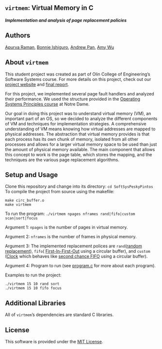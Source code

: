 ## `virtmem`: Virtual Memory in C
##### Implementation and analysis of page replacement policies
## Authors

[Apurva Raman](https://github.com/apurvaraman/), [Bonnie Ishiguro](https://github.com/bishiguro/), [Andrew Pan](https://github.com/apan64), [Amy Wu](https://amybohbeanii.github.io/)

## About `virtmem`

This student project was created as part of Olin College of Engineering’s Software Systems course. For more details on this project, check out our [project website](https://bishiguro.github.io/SoftSysPeskyPintos/) and [final report]().

For this project, we implemented several page fault handlers and analyzed their performance. We used the structure provided in the [Operating Systems Principles course](http://www3.nd.edu/~cpoellab/teaching/cse30341/project4.html) at Notre Dame.

Our goal in doing this project was to understand virtual memory (VM), an important part of an OS, so we decided to analyze the different components of VM and techniques for implementation strategies. A comprehensive understanding of VM means knowing how virtual addresses are mapped to physical addresses. The abstraction that virtual memory provides is that each process has its own chunk of memory, isolated from all other processes and allows for a larger virtual memory space to be used than just the amount of physical memory available. The main component that allows this concept to work is the page table, which stores the mapping, and the techniques are the various page replacement algorithms.

## Setup and Usage

Clone this repository and change into its directory: `cd SoftSysPeskyPintos`
To compile the project from source using the makefile:

```
make circ_buffer.o
make virtmem
```

To run the program: ```./virtmem npages nframes rand|fifo|custom scan|sort|focus```

Argument 1: `npages` is the number of pages in virtual memory.

Argument 2: `nframes` is the number of frames in physical memory.

Argument 3: The implemented replacement polices are `rand`([random replacement](https://en.wikipedia.org/wiki/Page_replacement_algorithm#Random)), `fifo`( [First-In-First-Out](https://en.wikipedia.org/wiki/Page_replacement_algorithm#First-in.2C_first-out) using a circular buffer), and `custom` ([Clock](https://en.wikipedia.org/wiki/Page_replacement_algorithm#Clock) which behaves like [second chance FIFO](https://en.wikipedia.org/wiki/Page_replacement_algorithm#Second-chance) using a circular buffer).

Argument 4: Program to run (see [program.c](https://github.com/bishiguro/SoftSysPeskyPintos/blob/master/program.c) for more about each program).

Examples to run the project:

```
./virtmem 15 10 rand sort
./virtmem 15 10 fifo focus
```
## Additional Libraries
All of `virtmem`’s dependencies are standard C libraries.

## License
This software is provided under the [MIT License](https://github.com/bishiguro/SoftSysPeskyPintos/blob/master/LICENSE.md).
